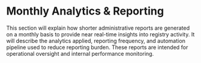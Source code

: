 # Monthly Analytics & Reporting
This section will explain how shorter administrative reports are generated on a monthly basis to provide near real-time insights into registry activity. It will describe the analytics applied, reporting frequency, and automation pipeline used to reduce reporting burden. These reports are intended for operational oversight and internal performance monitoring.
